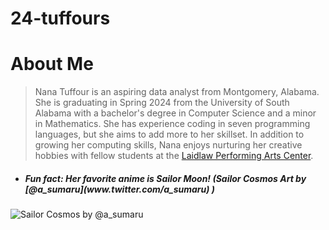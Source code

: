 # 24-tuffours
<h1>About Me</h1>  

>Nana Tuffour is an aspiring data analyst from Montgomery, Alabama. She is graduating in Spring 2024 from the University of South Alabama with a bachelor's degree in Computer Science and a minor in Mathematics. She has experience coding in seven programming languages, but she aims to add more to her skillset. In addition to growing her computing skills, Nana enjoys nurturing her creative hobbies with fellow students at the [Laidlaw Performing Arts Center](https://www.southalabama.edu/colleges/artsandsci/theatre/).

* <h5>Fun fact: Her favorite anime is Sailor Moon! (Sailor Cosmos Art by [@a_sumaru](www.twitter.com/a_sumaru) )</h5>
![Sailor Cosmos by @a_sumaru](https://github.com/clontz-fall-2023/24-tuffours/assets/143222794/ff2c35fb-dc17-42d1-96e4-9145075c0356)
